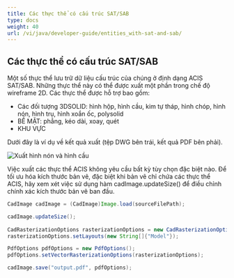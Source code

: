 ```yaml
---
title: Các thực thể có cấu trúc SAT/SAB
type: docs
weight: 40
url: /vi/java/developer-guide/entities_with-sat-and-sab/
---
```


## **Các thực thể có cấu trúc SAT/SAB**

Một số thực thể lưu trữ dữ liệu cấu trúc của chúng ở định dạng ACIS SAT/SAB. Những thực thể này có thể được xuất một phần trong chế độ wireframe 2D. Các thực thể được hỗ trợ bao gồm:

* Các đối tượng 3DSOLID: hình hộp, hình cầu, kim tự tháp, hình chóp, hình nón, hình trụ, hình xoắn ốc, polysolid
* BỀ MẶT: phẳng, kéo dài, xoay, quét
* KHU VỰC

Dưới đây là ví dụ về kết quả xuất (tệp DWG bên trái, kết quả PDF bên phải).

![Xuất hình nón và hình cầu](/_assets/guide/coneAndSpheres.png)

Việc xuất các thực thể ACIS không yêu cầu bất kỳ tùy chọn đặc biệt nào. Để tối ưu hóa kích thước bản vẽ, đặc biệt khi bản vẽ chỉ chứa các thực thể ACIS, hãy xem xét việc sử dụng hàm cadImage.updateSize() để điều chỉnh chính xác kích thước bản vẽ ban đầu.

```java
CadImage cadImage = (CadImage)Image.load(sourceFilePath);

cadImage.updateSize();
	
CadRasterizationOptions rasterizationOptions = new CadRasterizationOptions();
rasterizationOptions.setLayouts(new String[]{"Model"});

PdfOptions pdfOptions = new PdfOptions();
pdfOptions.setVectorRasterizationOptions(rasterizationOptions);

cadImage.save("output.pdf", pdfOptions);
```
